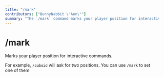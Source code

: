 ```yaml
---
title: "/mark"
contributors: ["BunnyNabbit \"Aon\""]
summary: "The `/mark` command marks your player position for interactive commands."
---
```

# /mark
Marks your player position for interactive commands.

For example, `/cuboid` will ask for two positions. You can use `/mark` to set one of them
